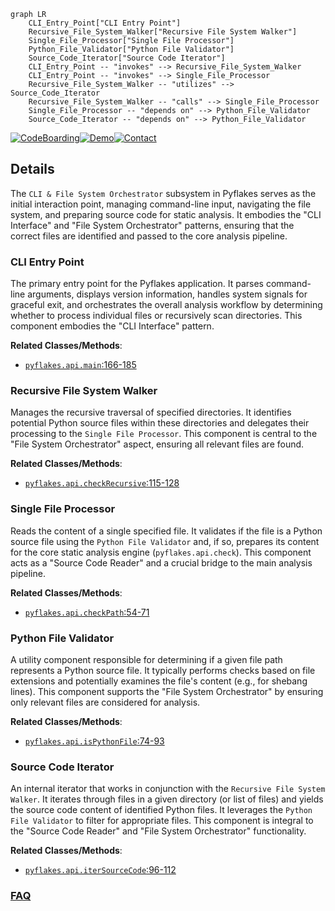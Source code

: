 ```mermaid
graph LR
    CLI_Entry_Point["CLI Entry Point"]
    Recursive_File_System_Walker["Recursive File System Walker"]
    Single_File_Processor["Single File Processor"]
    Python_File_Validator["Python File Validator"]
    Source_Code_Iterator["Source Code Iterator"]
    CLI_Entry_Point -- "invokes" --> Recursive_File_System_Walker
    CLI_Entry_Point -- "invokes" --> Single_File_Processor
    Recursive_File_System_Walker -- "utilizes" --> Source_Code_Iterator
    Recursive_File_System_Walker -- "calls" --> Single_File_Processor
    Single_File_Processor -- "depends on" --> Python_File_Validator
    Source_Code_Iterator -- "depends on" --> Python_File_Validator
```

[![CodeBoarding](https://img.shields.io/badge/Generated%20by-CodeBoarding-9cf?style=flat-square)](https://github.com/CodeBoarding/GeneratedOnBoardings)[![Demo](https://img.shields.io/badge/Try%20our-Demo-blue?style=flat-square)](https://www.codeboarding.org/demo)[![Contact](https://img.shields.io/badge/Contact%20us%20-%20contact@codeboarding.org-lightgrey?style=flat-square)](mailto:contact@codeboarding.org)

## Details

The `CLI & File System Orchestrator` subsystem in Pyflakes serves as the initial interaction point, managing command-line input, navigating the file system, and preparing source code for static analysis. It embodies the "CLI Interface" and "File System Orchestrator" patterns, ensuring that the correct files are identified and passed to the core analysis pipeline.

### CLI Entry Point
The primary entry point for the Pyflakes application. It parses command-line arguments, displays version information, handles system signals for graceful exit, and orchestrates the overall analysis workflow by determining whether to process individual files or recursively scan directories. This component embodies the "CLI Interface" pattern.


**Related Classes/Methods**:

- <a href="https://github.com/PyCQA/pyflakes/blob/main/pyflakes/api.py#L166-L185" target="_blank" rel="noopener noreferrer">`pyflakes.api.main`:166-185</a>


### Recursive File System Walker
Manages the recursive traversal of specified directories. It identifies potential Python source files within these directories and delegates their processing to the `Single File Processor`. This component is central to the "File System Orchestrator" aspect, ensuring all relevant files are found.


**Related Classes/Methods**:

- <a href="https://github.com/PyCQA/pyflakes/blob/main/pyflakes/api.py#L115-L128" target="_blank" rel="noopener noreferrer">`pyflakes.api.checkRecursive`:115-128</a>


### Single File Processor
Reads the content of a single specified file. It validates if the file is a Python source file using the `Python File Validator` and, if so, prepares its content for the core static analysis engine (`pyflakes.api.check`). This component acts as a "Source Code Reader" and a crucial bridge to the main analysis pipeline.


**Related Classes/Methods**:

- <a href="https://github.com/PyCQA/pyflakes/blob/main/pyflakes/api.py#L54-L71" target="_blank" rel="noopener noreferrer">`pyflakes.api.checkPath`:54-71</a>


### Python File Validator
A utility component responsible for determining if a given file path represents a Python source file. It typically performs checks based on file extensions and potentially examines the file's content (e.g., for shebang lines). This component supports the "File System Orchestrator" by ensuring only relevant files are considered for analysis.


**Related Classes/Methods**:

- <a href="https://github.com/PyCQA/pyflakes/blob/main/pyflakes/api.py#L74-L93" target="_blank" rel="noopener noreferrer">`pyflakes.api.isPythonFile`:74-93</a>


### Source Code Iterator
An internal iterator that works in conjunction with the `Recursive File System Walker`. It iterates through files in a given directory (or list of files) and yields the source code content of identified Python files. It leverages the `Python File Validator` to filter for appropriate files. This component is integral to the "Source Code Reader" and "File System Orchestrator" functionality.


**Related Classes/Methods**:

- <a href="https://github.com/PyCQA/pyflakes/blob/main/pyflakes/api.py#L96-L112" target="_blank" rel="noopener noreferrer">`pyflakes.api.iterSourceCode`:96-112</a>




### [FAQ](https://github.com/CodeBoarding/GeneratedOnBoardings/tree/main?tab=readme-ov-file#faq)